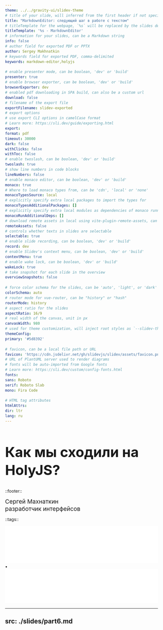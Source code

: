 ```yaml
---
theme: ../../gravity-ui/slidev-theme
# title of your slide, will inferred from the first header if not specified
title: "MarkdownEditor: следующий шаг в работе с текстом"
# titleTemplate for the webpage, `%s` will be replaced by the slides deck's title
titleTemplate: '%s - MarkdownEditor'
# information for your slides, can be a Markdown string
info: false
# author field for exported PDF or PPTX
author: Sergey Makhnatkin
# keywords field for exported PDF, comma-delimited
keywords: markdown-editor,holyjs

# enable presenter mode, can be boolean, 'dev' or 'build'
presenter: true
# enable browser exporter, can be boolean, 'dev' or 'build'
browserExporter: dev
# enabled pdf downloading in SPA build, can also be a custom url
download: false
# filename of the export file
exportFilename: slidev-exported
# export options
# use export CLI options in camelCase format
# Learn more: https://sli.dev/guide/exporting.html
export:
format: pdf
timeout: 30000
dark: false
withClicks: false
withToc: false
# enable twoslash, can be boolean, 'dev' or 'build'
twoslash: true
# show line numbers in code blocks
lineNumbers: false
# enable monaco editor, can be boolean, 'dev' or 'build'
monaco: true
# Where to load monaco types from, can be 'cdn', 'local' or 'none'
monacoTypesSource: local
# explicitly specify extra local packages to import the types for
monacoTypesAdditionalPackages: []
# explicitly specify extra local modules as dependencies of monaco runnable
monacoRunAdditionalDeps: []
# download remote assets in local using vite-plugin-remote-assets, can be boolean, 'dev' or 'build'
remoteAssets: false
# controls whether texts in slides are selectable
selectable: true
# enable slide recording, can be boolean, 'dev' or 'build'
record: dev
# enable Slidev's context menu, can be boolean, 'dev' or 'build'
contextMenu: true
# enable wake lock, can be boolean, 'dev' or 'build'
wakeLock: true
# take snapshot for each slide in the overview
overviewSnapshots: false

# force color schema for the slides, can be 'auto', 'light', or 'dark'
colorSchema: auto
# router mode for vue-router, can be "history" or "hash"
routerMode: history
# aspect ratio for the slides
aspectRatio: 16/9
# real width of the canvas, unit in px
canvasWidth: 980
# used for theme customization, will inject root styles as `--slidev-theme-x` for attribute `x`
themeConfig:
primary: '#5d8392'

# favicon, can be a local file path or URL
favicon: 'https://cdn.jsdelivr.net/gh/slidevjs/slidev/assets/favicon.png'
# URL of PlantUML server used to render diagrams
# fonts will be auto-imported from Google fonts
# Learn more: https://sli.dev/custom/config-fonts.html
fonts:
sans: Roboto
serif: Roboto Slab
mono: Fira Code

# HTML tag attributes
htmlAttrs:
dir: ltr
lang: ru
---
```


<div class="relative -top-[70px]">
<h1 style="font-size: 2.85rem; line-height: 1.3;">Как мы сходили на HolyJS?</h1>
</div>

::footer::

<div style="font-size: 1.2rem;">
Сергей Махнаткин<br/>
разработчик интерфейсов
</div>

::tags::

<div class="flex items-bottom gap-[0.6rem]">
    <img src="./public/part1/yandex-logo.png" class="w-[80px] align-baseline object-contain" />
    <span class="text-[0.9rem]">•</span>
    <img src="./public/part1/gravity-logo.png" class="w-[110px] self-end object-contain relative top-[2px]" />
</div>

---
src: ./slides/part6.md
---

